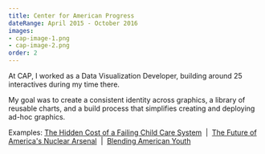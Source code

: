 ```yaml
---
title: Center for American Progress
dateRange: April 2015 - October 2016
images:
- cap-image-1.png
- cap-image-2.png
order: 2
---
```


At CAP, I worked as a Data Visualization Developer, building around 25 interactives during my time there.

My goal was to create a consistent identity across graphics, a library of reusable charts, and a build process that simplifies creating and deploying ad-hoc graphics.

Examples:
[The Hidden Cost of a Failing Child Care System](https://interactives.americanprogress.org/childcarecosts/)&nbsp;&nbsp;|&nbsp;&nbsp;[The Future of America's Nuclear Arsenal](http://interactives.americanprogress.org/future-of-nukes/)&nbsp;&nbsp;|&nbsp;&nbsp;[Blending American Youth](http://interactives.americanprogress.org/projects/2016/blending-american-youth/)
